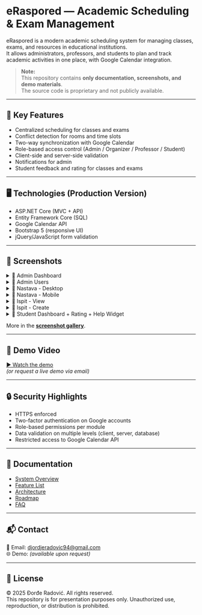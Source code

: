 # eRaspored — Academic Scheduling & Exam Management

eRaspored is a modern academic scheduling system for managing classes, exams, and resources in educational institutions.  
It allows administrators, professors, and students to plan and track academic activities in one place, with Google Calendar integration.

> **Note:**  
> This repository contains **only documentation, screenshots, and demo materials**.  
> The source code is proprietary and not publicly available.

---

## 🚀 Key Features
- Centralized scheduling for classes and exams
- Conflict detection for rooms and time slots
- Two-way synchronization with Google Calendar
- Role-based access control (Admin / Organizer / Professor / Student)
- Client-side and server-side validation
- Notifications for admin
- Student feedback and rating for classes and exams
---

## 🖥️ Technologies (Production Version)
- ASP.NET Core (MVC + API)
- Entity Framework Core (SQL)
- Google Calendar API
- Bootstrap 5 (responsive UI)
- jQuery/JavaScript form validation

---

## 📸 Screenshots
<details>
<summary>📸 Admin Dashboard</summary>
![Dashboard](media/screenshots/01-admin-dashboard.png)
</details>

<details>
<summary>📸 Admin Users</summary>
![Admin-Users](media/screenshots/02-admin-users.png)
</details>

<details>
<summary>📸 Nastava - Desktop</summary>
![Nastava-Desktop](media/screenshots/03-nastava-desktop.png)
</details>

<details>
<summary>📸 Nastava - Mobile</summary>
![Nastava-Mobile](media/screenshots/04-nastava-mobile.png)
</details>

<details>
<summary>📸 Ispit - View</summary>
![Ispit-View](media/screenshots/05-ispit-view.png)
</details>

<details>
<summary>📸 Ispit - Create</summary>
![Ispit-Create](media/screenshots/06-ispit-create.png)
</details>

<details>
<summary>📸 Student Dashboard + Rating + Help Widget</summary>
![Student-Dashboard](media/screenshots/07-studentdash-rate-helpwidget.png)
</details>


More in the **[screenshot gallery](media/screenshots/)**.

---

## 🎥 Demo Video
[▶ Watch the demo](media/demo.mp4)  
*(or request a live demo via email)*

---

## 🔒 Security Highlights
- HTTPS enforced
- Two-factor authentication on Google accounts
- Role-based permissions per module
- Data validation on multiple levels (client, server, database)
- Restricted access to Google Calendar API

---

## 📄 Documentation
- [System Overview](docs/overview.md)
- [Feature List](docs/features.md)
- [Architecture](docs/architecture.md)
- [Roadmap](docs/roadmap.md)
- [FAQ](docs/faq.md)

---

## 📬 Contact
📧 Email: djordjeradovic94@gmail.com  
🌐 Demo: *(available upon request)*

---

## 📜 License
© 2025 Đorđe Radović. All rights reserved.  
This repository is for presentation purposes only. Unauthorized use, reproduction, or distribution is prohibited.
